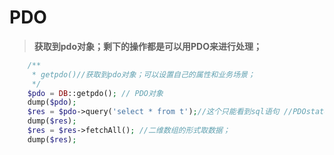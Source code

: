 # PDO

>**获取到pdo对象；剩下的操作都是可以用PDO来进行处理；**

`````php
    /**
     * getpdo()//获取到pdo对象；可以设置自己的属性和业务场景；
     */
    $pdo = DB::getpdo(); // PDO对象
    dump($pdo);
    $res = $pdo->query('select * from t');//这个只能看到sql语句 //PDOstatement对象；
    dump($res);
    $res = $res->fetchAll(); //二维数组的形式取数据；
    dump($res);

`````

